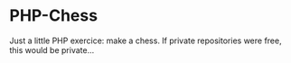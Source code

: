 PHP-Chess
=========

Just a little PHP exercice: make a chess. If private repositories were free, this would be private...

